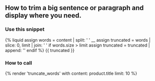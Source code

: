 ## How to trim a big sentence or paragraph and display where you need.   
 


### Use this snippet 

{% liquid
  assign words = content | split: ' ' __
  assign truncated = words | slice: 0, limit | join: ' '
  if words.size > limit
    assign truncated = truncated | append: ''
  endif
%}
{{ truncated }}



### How to call 
{% render 'truncate_words' with content: product.title limit: 10 %}

